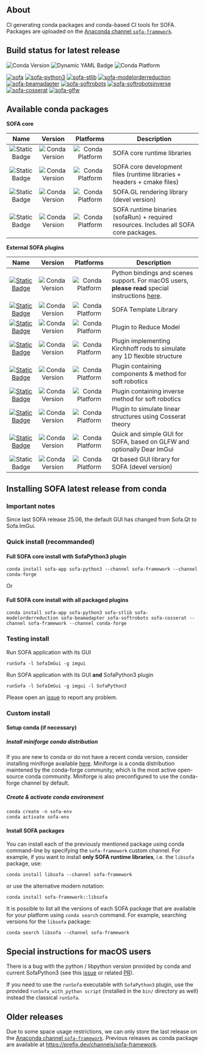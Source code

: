 ## About

CI generating conda packages and conda-based CI tools for SOFA.
Packages are uploaded on the [Anaconda channel `sofa-framework`](https://anaconda.org/sofa-framework/repo).

## Build status for latest release

![Conda Version](https://img.shields.io/conda/vn/sofa-framework/libsofa?label=SOFA%20release&color=4dc71f)
![Dynamic YAML Badge](https://img.shields.io/badge/dynamic/yaml?url=https%3A%2F%2Fraw.githubusercontent.com%2Fsofa-framework%2Fconda-ci%2Frefs%2Fheads%2Fmaster%2F.github%2Fworkflows%2Fsofa-python3.yml&query=%24.jobs.build-publish-sofa-python3.strategy.matrix.python&label=Python%20versions) ![Conda Platform](https://img.shields.io/conda/pn/sofa-framework/libsofa?label=Supported%20platforms)
 
[![sofa](https://github.com/sofa-framework/conda-ci/actions/workflows/sofa.yml/badge.svg)](https://github.com/sofa-framework/conda-ci/actions/workflows/sofa.yml) [![sofa-python3](https://github.com/sofa-framework/conda-ci/actions/workflows/sofa-python3.yml/badge.svg)](https://github.com/sofa-framework/conda-ci/actions/workflows/sofa-python3.yml) [![sofa-stlib](https://github.com/sofa-framework/conda-ci/actions/workflows/sofa-stlib.yml/badge.svg)](https://github.com/sofa-framework/conda-ci/actions/workflows/sofa-stlib.yml) [![sofa-modelorderreduction](https://github.com/sofa-framework/conda-ci/actions/workflows/sofa-modelorderreduction.yml/badge.svg)](https://github.com/sofa-framework/conda-ci/actions/workflows/sofa-modelorderreduction.yml) [![sofa-beamadapter](https://github.com/sofa-framework/conda-ci/actions/workflows/sofa-beamadapter.yml/badge.svg)](https://github.com/sofa-framework/conda-ci/actions/workflows/sofa-beamadapter.yml) [![sofa-softrobots](https://github.com/sofa-framework/conda-ci/actions/workflows/sofa-softrobots.yml/badge.svg)](https://github.com/sofa-framework/conda-ci/actions/workflows/sofa-softrobots.yml) [![sofa-softrobotsinverse](https://github.com/sofa-framework/conda-ci/actions/workflows/sofa-softrobotsinverse.yml/badge.svg)](https://github.com/sofa-framework/conda-ci/actions/workflows/sofa-softrobotsinverse.yml) [![sofa-cosserat](https://github.com/sofa-framework/conda-ci/actions/workflows/sofa-cosserat.yml/badge.svg)](https://github.com/sofa-framework/conda-ci/actions/workflows/sofa-cosserat.yml) [![sofa-glfw](https://github.com/sofa-framework/conda-ci/actions/workflows/sofa-glfw.yml/badge.svg)](https://github.com/sofa-framework/conda-ci/actions/workflows/sofa-glfw.yml)

## Available conda packages

**SOFA core**

| Name | Version | Platforms | Description |
| :---------: | :------: | :-------: | ------ |
| ![Static Badge](https://img.shields.io/badge/libsofa-98c610) | ![Conda Version](https://img.shields.io/conda/vn/sofa-framework/libsofa?label=) | ![Conda Platform](https://img.shields.io/conda/pn/sofa-framework/libsofa?label=) |  SOFA core runtime libraries |
| ![Static Badge](https://img.shields.io/badge/sofa--devel-98c610) | ![Conda Version](https://img.shields.io/conda/vn/sofa-framework/sofa-devel?label=) | ![Conda Platform](https://img.shields.io/conda/pn/sofa-framework/sofa-devel?label=) |  SOFA core development files (runtime libraries + headers + cmake files) |
| ![Static Badge](https://img.shields.io/badge/sofa--gl-98c610) | ![Conda Version](https://img.shields.io/conda/vn/sofa-framework/sofa-gl?label=) | ![Conda Platform](https://img.shields.io/conda/pn/sofa-framework/sofa-gl?label=) |  SOFA.GL rendering library (devel version) |
| ![Static Badge](https://img.shields.io/badge/sofa--app-98c610) | ![Conda Version](https://img.shields.io/conda/vn/sofa-framework/sofa-app?label=) | ![Conda Platform](https://img.shields.io/conda/pn/sofa-framework/sofa-app?label=) | SOFA runtime binaries (sofaRun) + required resources. Includes all SOFA core packages. |

**External SOFA plugins**

| Name | Version | Platforms | Description |
| :---------: | :--------: | :-------: | ------ |
| [![Static Badge](https://img.shields.io/badge/sofa--python3-98c610)](https://github.com/sofa-framework/SofaPython3) | ![Conda Version](https://img.shields.io/conda/vn/sofa-framework/sofa-python3?label=) | ![Conda Platform](https://img.shields.io/conda/pn/sofa-framework/sofa-python3?label=) |  Python bindings and scenes support. For macOS users, **please read** special instructions [here](#special-instructions-for-macOS-users). |
| [![Static Badge](https://img.shields.io/badge/sofa--stlib-98c610)](https://github.com/SofaDefrost/STLIB) | ![Conda Version](https://img.shields.io/conda/vn/sofa-framework/sofa-stlib?label=) | ![Conda Platform](https://img.shields.io/conda/pn/sofa-framework/sofa-stlib?label=) | SOFA Template Library |
| [![Static Badge](https://img.shields.io/badge/sofa--modelorderreduction-98c610)](https://github.com/SofaDefrost/ModelOrderReduction) | ![Conda Version](https://img.shields.io/conda/vn/sofa-framework/sofa-modelorderreduction?label=) | ![Conda Platform](https://img.shields.io/conda/pn/sofa-framework/sofa-modelorderreduction?label=) | Plugin to Reduce Model |
| [![Static Badge](https://img.shields.io/badge/sofa--beamadapter-98c610)](https://github.com/sofa-framework/BeamAdapter) | ![Conda Version](https://img.shields.io/conda/vn/sofa-framework/sofa-beamadapter?label=) | ![Conda Platform](https://img.shields.io/conda/pn/sofa-framework/sofa-beamadapter?label=) | Plugin implementing Kirchhoff rods to simulate any 1D flexible structure |
| [![Static Badge](https://img.shields.io/badge/sofa--softrobots-98c610)](https://github.com/SofaDefrost/SoftRobots) | ![Conda Version](https://img.shields.io/conda/vn/sofa-framework/sofa-softrobots?label=) | ![Conda Platform](https://img.shields.io/conda/pn/sofa-framework/sofa-softrobots?label=) |  Plugin containing components & method for soft robotics |
| [![Static Badge](https://img.shields.io/badge/sofa--softrobotsinverse-98c610)](https://github.com/SofaDefrost/SoftRobots.Inverse) | ![Conda Version](https://img.shields.io/conda/vn/sofa-framework/sofa-softrobotsinverse?label=) | ![Conda Platform](https://img.shields.io/conda/pn/sofa-framework/sofa-softrobotsinverse?label=) |  Plugin containing inverse method for soft robotics |
| [![Static Badge](https://img.shields.io/badge/sofa--cosserat-98c610)](https://github.com/SofaDefrost/Cosserat) | ![Conda Version](https://img.shields.io/conda/vn/sofa-framework/sofa-cosserat?label=) | ![Conda Platform](https://img.shields.io/conda/pn/sofa-framework/sofa-cosserat?label=) |  Plugin to simulate linear structures using Cosserat theory |
| [![Static Badge](https://img.shields.io/badge/sofa--glfw-98c610)](https://github.com/sofa-framework/SofaGLFW) | ![Conda Version](https://img.shields.io/conda/vn/sofa-framework/sofa-glfw?label=) | ![Conda Platform](https://img.shields.io/conda/pn/sofa-framework/sofa-glfw?label=) |  Quick and simple GUI for SOFA, based on GLFW and optionally Dear ImGui |
| ![Static Badge](https://img.shields.io/badge/sofa--qt-98c610) | ![Conda Version](https://img.shields.io/conda/vn/sofa-framework/sofa-qt?label=) | ![Conda Platform](https://img.shields.io/conda/pn/sofa-framework/sofa-qt?label=) |  Qt based GUI library for SOFA (devel version) |

## Installing SOFA latest release from conda

### Important notes

Since last SOFA release 25.06, the default GUI has changed from Sofa.Qt to Sofa.ImGui.

### Quick install (recommanded)

#### Full SOFA core install with SofaPython3 plugin

```
conda install sofa-app sofa-python3 --channel sofa-framework --channel conda-forge
```

Or
#### Full SOFA core install with all packaged plugins

```
conda install sofa-app sofa-python3 sofa-stlib sofa-modelorderreduction sofa-beamadapter sofa-softrobots sofa-cosserat --channel sofa-framework --channel conda-forge
```
### Testing install

Run SOFA application with its GUI

```
runSofa -l SofaImGui -g imgui
```

Run SOFA application with its GUI **and** SofaPython3 plugin

```
runSofa -l SofaImGui -g imgui -l SofaPython3
```

Please open an [issue](https://github.com/sofa-framework/conda-ci/issues) to report any problem.

### Custom install

#### Setup conda (if necessary)

##### Install miniforge conda distribution

If you are new to conda or do not have a recent conda version, consider installing miniforge available [here](https://github.com/conda-forge/miniforge). Miniforge is a conda distribution maintened by the conda-forge community, which is the most active open-source conda community. Miniforge is also preconfigured to use the conda-forge channel by default. 

##### Create & activate conda environment

```
conda create -n sofa-env
conda activate sofa-env
```

#### Install SOFA packages

You can install each of the previously mentioned package using conda command-line by specifying the `sofa-framework` custom channel. For example, if you want to install **only SOFA runtime libraries**, i.e. the `libsofa` package, use:

```
conda install libsofa --channel sofa-framework
```

or use the alternative modern notation:

```
conda install sofa-framework::libsofa
```

It is possible to list all the versions of each SOFA package that are available for your platform using `conda search` command. For example, searching versions for the `libsofa` package:

```
conda search libsofa --channel sofa-framework
```

## Special instructions for macOS users

There is a bug with the python / libpython version provided by conda and current SofaPython3 (see this [issue](https://github.com/sofa-framework/SofaPython3/issues/393) or related [PR](https://github.com/sofa-framework/SofaPython3/pull/394)).

If you need to use the `runSofa` executable with `SofaPython3` plugin, use the provided `runSofa_with_python script` (installed in the `bin/` directory as well) instead the classical `runSofa`.

## Older releases

Due to some space usage restrictions, we can only store the last release on the [Anaconda channel `sofa-framework`](https://anaconda.org/sofa-framework/repo).
Previous releases as conda package are available at https://prefix.dev/channels/sofa-framework.
